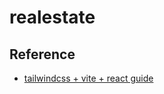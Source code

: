 # realestate

## Reference

- [tailwindcss + vite + react guide](https://www.youtube.com/watch?v=sHnG8tIYMB4)
